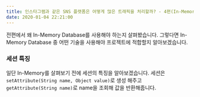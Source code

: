 ```yaml
---
title: 인스타그램과 같은 SNS 플랫폼은 어떻게 많은 트래픽을 처리할까? - 4편(In-Memory Database)
date: 2020-01-04 22:21:00 
---
```


전편에서 왜 In-Memory Database를 사용해야 하는지 살펴봤습니다. 그렇다면 In-Memory Database 중
어떤 기술을 사용해야 프로젝트에 적합할지 알아보겠습니다.

### 세션 특징
일단 In-Memory를 살펴보기 전에 세션의 특징을 알아보겠습니다. 세션은 `setAttribute(String name, Object value)`로 
생성 해주고 `getAttribute(String name)`로 name을 조회해 값을 반환해줍니다. 

